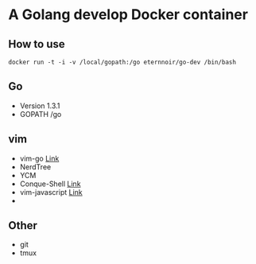 # A Golang develop Docker container

## How to use

```
docker run -t -i -v /local/gopath:/go eternnoir/go-dev /bin/bash
```

## Go
* Version 1.3.1
* GOPATH /go

## vim 
* vim-go [Link](https://github.com/fatih/vim-go)
* NerdTree
* YCM
* Conque-Shell [Link](https://github.com/vim-scripts/Conque-Shell.git)
* vim-javascript [Link](https://github.com/pangloss/vim-javascript.git)
*
## Other
* git
* tmux

